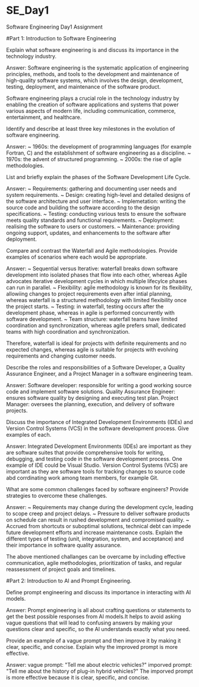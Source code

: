 # SE_Day1

Software Engineering Day1 Assignment

#Part 1: Introduction to Software Engineering

Explain what software engineering is and discuss its importance in the technology industry.

Answer:
Software engineering is the systematic application of engineering principles, methods, and tools to the development and maintenance of high-quality software systems, which involves the design, development, testing, deployment, and maintenance of the software product.

Software engineering plays a crucial role in the technology industry by enabling the creation of software applications and systems that power various aspects of modern life, including communication, commerce, entertainment, and healthcare.

Identify and describe at least three key milestones in the evolution of software engineering.

Answer:
~ 1960s: the development of programming languages (for example Fortran, C) and the establishment of software engineering as a discipline.
~ 1970s: the advent of structured programming.
~ 2000s: the rise of agile methodologies.

List and briefly explain the phases of the Software Development Life Cycle.

Answer:
~ Requirements: gathering and documenting user needs and system requirements.
~ Design: creating high-level and detailed designs of the software architecture and user interface.
~ Implemetation: writing the source code and building the software according to the design specifications.
~ Testing: conducting vsrious tests to ensure the software meets quality standards and functional requirements.
~ Deployment: realising the software to users or customers.
~ Maintenance: providing ongoing support, updates, and enhancements to the software after deployment.

Compare and contrast the Waterfall and Agile methodologies. Provide examples of scenarios where each would be appropriate.

Answer:
~ Sequential versus Iterative: waterfall breaks down software development into isolated phases that flow into each other, whereas Agile advocates iterative development cycles in which multiple lifecylce phases can run in parallel.
~ Flexibility: agile methodology is known for its flexibility, allowiing changes to project requirements even after intial planning, whereas waterfall is a structured methodology with limited flexibility once the project starts.
~ Testing: in waterfall, testing occurs after the development phase, whereas in agile is performed concurrently with software development.
~ Team structure: waterfall teams have limited coordination and synchronization, whereas agile prefers small, dedicated teams with high coordination and synchronization.

Therefore, waterfall is ideal for projects with definite requirements and no expected changes, whereas agile is suitable for projects with evolving requirements and changing customer needs.

Describe the roles and responsibilities of a Software Developer, a Quality Assurance Engineer, and a Project Manager in a software engineering team.

Answer:
Software developer: responsible for writing a good working source code and implement software solutions.
Quality Assurance Engineer: ensures software quality by designing and executing test plan.
Project Manager: oversees the planning, execution, and delivery of software projects.

Discuss the importance of Integrated Development Environments (IDEs) and Version Control Systems (VCS) in the software development process. Give examples of each.

Answer:
Integrated Development Environments (IDEs) are important as they are software suites that provide comprehensive tools for writing, debugging, and testing code in the software development process. One example of IDE could be Visual Studio.
Version Control Systems (VCS) are important as they are software tools for tracking changes to source code abd corrdinating work among team members, for example Git.

What are some common challenges faced by software engineers? Provide strategies to overcome these challenges.

Answer:
~ Requirements may change during the development cycle, leading to scope creep and project delays.
~ Pressure to deliver software products on schedule can result in rushed development and compromised quality.
~ Accrued from shortcuts or suboptimal solutions, technical debt can impede future development efforts and increase maintenance costs.
Explain the different types of testing (unit, integration, system, and acceptance) and their importance in software quality assurance.

The above mentioned challanges can be overcame by including effective communication, agile methodologies, prioritization of tasks, and regular reassessment of project goals and timelines.

#Part 2: Introduction to AI and Prompt Engineering.

Define prompt engineering and discuss its importance in interacting with AI models.

Answer:
Prompt engineering is all about crafting questions or statements to get the best possible responses from AI models.It helps to avoid asking vague questions that will lead to confusing answers by making your questions clear and specific, so the AI understands exactly what you need.

Provide an example of a vague prompt and then improve it by making it clear, specific, and concise. Explain why the improved prompt is more effective.

Answer:
vague prompt: "Tell me about electric vehicles?"
imporved prompt: "Tell me about the history of plug-in hybrid vehicles?"
The imporved prompt is more effective because it is clear, specific, and concise.
